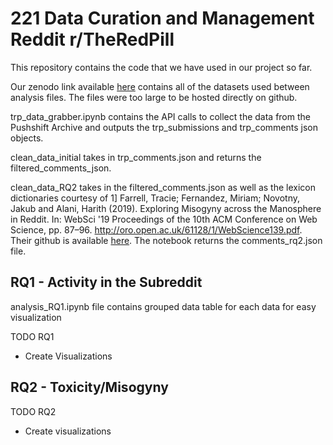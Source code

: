 # 221 Data Curation and Management Reddit r/TheRedPill

This repository contains the code that we have used in our project so far.

Our zenodo link available [here](https://zenodo.org/record/6474336) contains all of the datasets used between analysis files.
The files were too large to be hosted directly on github.

trp_data_grabber.ipynb contains the API calls to collect the data from the Pushshift Archive and outputs the trp_submissions and trp_comments json objects.

clean_data_initial takes in trp_comments.json and returns the filtered_comments_json.

clean_data_RQ2 takes in the filtered_comments.json as well as the lexicon dictionaries courtesy of 1] Farrell, Tracie; Fernandez, Miriam; Novotny, Jakub and Alani, Harith (2019). Exploring Misogyny across the Manosphere in Reddit. In: WebSci '19 Proceedings of the 10th ACM Conference on Web Science, pp. 87–96. http://oro.open.ac.uk/61128/1/WebScience139.pdf. Their github is available [here](https://github.com/miriamfs/WebSci2019). The notebook returns the comments_rq2.json file.


## RQ1 - Activity in the Subreddit
analysis_RQ1.ipynb file contains grouped data table for each data for easy visualization

TODO RQ1
- Create Visualizations

## RQ2 - Toxicity/Misogyny

TODO RQ2

- Create visualizations
